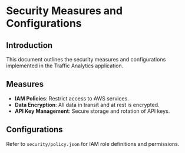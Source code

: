 # Security Measures and Configurations

## Introduction

This document outlines the security measures and configurations implemented in the Traffic Analytics application.

## Measures

- **IAM Policies**: Restrict access to AWS services.
- **Data Encryption**: All data in transit and at rest is encrypted.
- **API Key Management**: Secure storage and rotation of API keys.

## Configurations

Refer to `security/policy.json` for IAM role definitions and permissions.
